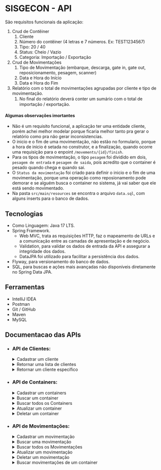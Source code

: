 # SISGECON - API

São requisitos funcionais da aplicação:

1. Crud de Contêiner
    1. Cliente
    2. Número do contêiner (4 letras e 7 números. Ex: TEST1234567)
    3. Tipo: 20 / 40
    4. Status: Cheio / Vazio
    5. Categoria: Importação / Exportação
2. Crud de Movimentações
    1. Tipo de Movimentação (embarque, descarga, gate in, gate out, reposicionamento, pesagem, scanner)
    2. Data e Hora do Início
    3. Data e Hora do Fim
3. Relatório com o total de movimentações agrupadas por cliente e tipo de movimentação.
    1. No ﬁnal do relatório deverá conter um sumário com o total de importação /
       exportação.

#### Algumas observações imortantes

- Não é um requisito funcional, a aplicação ter uma entidade cliente, porém achei melhor modelar porque ficaria melhor
  tanto pra gerar o relatório como pra não gerar inconsistencias.
- O inicio e o fim de uma movimentação, não estão no formulario, porque a hora de inicio é setada no construtor, e a
  finalização, quando ocorre uma requisição para o enpoint `/movements/{id}/finish`.
- Para os tipos de movimentação, o tipo `pesagem` foi dividido em dois, `pesagem de entrada` e `pesagem de saida`, pois
  acredito que o container é pesado quando chega e quando sai.
- O `Status da movimentação` foi criado para definir o inicio e o fim de uma movimentação, porque uma operação como
  reposionamento pode demorar e se alguém busca o container no sistema, já vai saber que ele está sendo movimentado.
- Na pasta `src/main/resources` se encontra o arquivo `data.sql`, com alguns inserts para o banco de dados.

## Tecnologias

- Como Linguagem: Java 17 LTS.
- Spring Framework.
    - Web MVC, trata as requisições HTTP, faz o mapeamento de URLs e a comunicação entre as camadas de apresentação e de
      negócio.
    - Validation, para validar os dados de entrada da API e assegurar a integridade dos dados.
    - DataJPA foi utilizado para facilitar a persistência dos dados.
- Flyway, para versionamento do banco de dados.
- SQL, para buscas e ações mais avançadas não disponíveis diretamente no Spring Data JPA.

## Ferramentas

- IntelliJ IDEA
- Postman
- Git / GitHub
- Maven
- MySQL

## Documentacao das APIs

- ### API de Clientes:

  <details>
    <summary>Cadastrar um cliente</summary>

    - POST: http://localhost:8080/clients/
        - Request:
          ```bash
            curl -X POST 'localhost:8080/clients' \
              -H 'Content-Type: application/json' \
              --data '{
                  "name": "Benjamin e Jorge Telecom Ltda",
                  "cnpj":"73246032000145"
              }'
          ```
        - Response 201:
          ```json
            {
              "id":7,
              "name":"Benjamin e Jorge Telecom Ltda",
              "cnpj":"73246032000145"
            }
          ```
        - Response 400:
          ```json
            {
              "status": 400,
              "message": "ocorreu um ou mais erros de validação",
              "timestamp": "2023-09-15T04:28:42.950076350Z",
              "path": "/clients",
              "invalidParams": [
                {
                  "field": "cnpj",
                  "message": "este cnpj ja existe"
                }
              ]
            }
          ```
  </details>

  <details>
    <summary>Retornar uma lista de clientes</summary>

    - GET: http://localhost:8080/clients
        - Request:
          ```bash
            curl -X GET 'localhost:8080/clients'
          ```
        - Response 200:
          ```json
            [
              {
                "id": 1,
                "name": "Daniel e Heitor Telecomunicações ME",
                "cnpj": "71089937000123"
              },
              {
                "id": 2,
                "name": "Caleb e Rayssa Adega ME",
                "cnpj": "95550187000103"
              }
            ]
          ```
  </details>

  <details>  
   <summary>Retornar um cliente específico</summary>

    - GET: http://localhost:8080/clients/{id} *(id do cliente buscado)*
        - Request:
          ```bash
            curl -X GET 'localhost:8080/clients/2'
          ```
        - Response 200:
          ```json
            {
              "id": 2,
              "name": "Caleb e Rayssa Adega ME",
              "cnpj": "95550187000103"
            }
          ```
        - Response 404:
          ```json
            {
              "status": 404,
              "message": "Cliente não encontrado, id:120",
              "timestamp": "2023-09-15T04:47:01.492363298Z",
              "path": "/clients/120"
            }
          ```
  </details>    

- ### API de Containers:

  <details>
   <summary>Cadastrar um containers</summary>

    - POST: http://localhost:8080/containers
        - Request:
          ```bash
            curl -X POST 'localhost:8080/containers' \
            -H 'Content-Type: application/json' \
            --data '{
                "number": "ACCU7577588",
                "containerType": "FORTY",
                "containerStatus": "FULL",
                "containerCategory": "IMPORT",
                "clientId": 2
            }'
          ```
        - Response 201:
          ```json
            {
              "id": 25,
              "number": "ACCU7577588",
              "containerType": "FORTY",
              "containerStatus": "FULL",
              "containerCategory": "IMPORT",
              "client": {
                "id": 2,
                "name": "Caleb e Rayssa Adega ME",
                "cnpj": "95550187000103"
              }
            }
          ```
        - Response 400:
          ```json
            {
              "status": 400,
              "message": "ocorreu um ou mais erros de validação",
              "timestamp": "2023-09-15T05:04:18.856523312Z",
              "path": "/containers",
              "invalidParams": [
                {
                    "field": "clientId",
                    "message": "não deve ser nulo"
                },
                {
                    "field": "containerType",
                    "message": "não deve ser nulo"
                },
                {
                    "field": "number",
                    "message": "deve corresponder ao padrão (ABCU1234567)"
                },
                {
                    "field": "number",
                    "message": "não deve estar em branco"
                },
                {
                    "field": "containerStatus",
                    "message": "não deve ser nulo"
                },
                {
                    "field": "containerCategory",
                    "message": "não deve ser nulo"
                }
              ]
            }
          ```
        - Response 404:
          ```json
            {
              "status": 404,
              "message": "Cliente não encontrado, id:200",
              "timestamp": "2023-09-15T05:10:34.289908583Z",
              "path": "/containers"
            }
          ```

  </details>

  <details>
    <summary>Buscar um container</summary>

    - GET: http://localhost:8080/containers/{id} *(id do endereço buscado)*
        - Request:
          ```bash
            curl -X GET 'localhost:8080/containers/1'
          ```
        - Response 200:
          ```json
            {
              "id": 1,
              "number": "TEMU7531669",
              "containerType": "TWENTY",
              "containerStatus": "EMPTY",
              "containerCategory": "IMPORT",
              "client": {
                "id": 2,
                "name": "Caleb e Rayssa Adega ME",
                "cnpj": "95550187000103"
              }
            }
          ```
        - Response 404:
          ```json
            {
              "status": 404,
              "message": "Container não encontrado, id:200",
              "timestamp": "2023-09-15T05:17:35.482749691Z",
              "path": "/containers/200"
            }
          ```
  </details>

  <details>
    <summary>Buscar todos os Containers</summary>

    - GET: http://localhost:8080/ccontainers?page={page}&size={size} *com paginação de tamanho opcional*
        - Request:
          ```bash
            curl -X GET 'localhost:8080/containerspage=1&size=5'
          ```
        - Response 200:
          ```json
          {
            "content": [
                {
                  "id": 1,
                  "number": "TEMU7531669",
                  "containerType": "TWENTY",
                  "containerStatus": "EMPTY",
                  "containerCategory": "IMPORT",
                  "client": {
                    "id": 2,
                    "name": "Caleb e Rayssa Adega ME",
                    "cnpj": "95550187000103"
                  }
                },
                {
                  "id": 2,
                  "number": "CAXU4568524",
                  "containerType": "FORTY",
                  "containerStatus": "EMPTY",
                  "containerCategory": "EXPORT",
                  "client": {
                    "id": 1,
                    "name": "Daniel e Heitor Telecomunicações ME",
                    "cnpj": "71089937000123"
                  }
                }
              ],
              "pageable": {
                "pageNumber": 0,
                "pageSize": 2,
                "sort": {
                  "sorted": false,
                  "unsorted": true,
                  "empty": true
                },
                "offset": 0,
                "paged": true,
                "unpaged": false
              },
              "totalPages": 13,
              "totalElements": 26,
              "last": false,
              "first": true,
              "size": 2,
              "number": 0,
              "sort": {
                "sorted": false,
                "unsorted": true,
                "empty": true
              },
              "numberOfElements": 2,
              "empty": false
            }
          ```
  </details>  

  <details>
    <summary>Atualizar um container</summary>

    - PUT: http://localhost:8080/containers/{id} *(id do container a ser atualizado)*
        - Request:
          ```bash
            curl -X PUT 'localhost:8080/containers/1' \
            -H 'Content-Type: application/json' \
            --data '{
              "number": "TEMU7531669",
              "containerType": "TWENTY",
              "containerStatus": "EMPTY",
              "containerCategory": "IMPORT"
            }'
          ```
        - Response 200:
          ```json        
            {
              "id": 1,
              "number": "TEMU7531669",
              "containerType": "TWENTY",
              "containerStatus": "EMPTY",
              "containerCategory": "IMPORT",
              "client": {
                "id": 2,
                "name": "Caleb e Rayssa Adega ME",
                "cnpj": "95550187000103"
              }
            }
          ```
        - Response 404:
          ```json
            {
              "status": 404,
              "message": "Container não encontrado, id:300",
              "timestamp": "2023-09-15T05:21:00.526648495Z",
              "path": "/containers/300"
            }
          ```
  </details>

  <details>
    <summary>Deletar um container</summary>

    - DELETE: http://localhost:8080/containers/{id} *(id do container a ser deletado)*
        - Request:
          ```bash
            curl -X DELETE 'localhost:8080/containers/1'
          ```
        - Response 204:
          ```json
            {}
          ```
        - Response 404:
          ```json
            {
              "status": 404,
              "message": "Violação de integridade da base",
              "timestamp": "2023-09-15T05:31:48.021555407Z",
              "path": "/containers/3"
            }
          ```      
  </details>  

- ### API de Movimentações:

  <details>
    <summary>Cadastrar um movimentação</summary>

    - POST: http://localhost:8080/movements/
        - Request:
          ```bash
            curl -X POST 'localhost:8080/movements' \
            -H 'Content-Type: application/json' \
            --data '{
              "movementType": "GATE_IN",
              "containerId": 15
            }'
          ```
        - Response 201:
          ```json
          {
            "id": 192,
            "movementType": "GATE_IN",
            "initialDate": "2023-09-15T02:42:38.370812847",
            "finishDate": null,
            "movementStatus": "IN_PROGRESS",
            "containerNumber": "ASQU1478963",
            "containerType": "TWENTY",
            "containerStatus": "FULL",
            "containerCategory": "EXPORT",
            "clientName": "Vitor e Regina Financeira ME"
          }
          ```
        - Response 400
          ```json
            {
              "status": 400,
              "message": "ocorreu um ou mais erros de validação",
              "timestamp": "2023-09-15T05:47:00.537266568Z",
              "path": "/movements",
              "invalidParams": [
                {
                    "field": "containerId",
                    "message": "não deve ser nulo"
                },
                {
                    "field": "movementType",
                    "message": "não deve ser nulo"
                }
              ]
            }
          ```
  </details>
  <details>
    <summary>Buscar uma movimentação</summary>

    - GET: http://localhost:8080/movements/{id} *(id da movimentação buscado)*
        - Request
          ```bash
            curl -X GET 'localhost:8080/movements/3'
          ```
        - Response 200
          ```json
            {
              "id": 3,
              "movementType": "GATE_IN",
              "initialDate": "2023-09-12T20:37:58",
              "finishDate": "2023-09-12T20:37:58",
              "movementStatus": "FINISHED",
              "containerNumber": "TEMU9871236",
              "containerType": "TWENTY",
              "containerStatus": "FULL",
              "containerCategory": "IMPORT",
              "clientName": "César e Pedro Henrique Casa Noturna Ltda"
            }
          ```
        - Response 404
          ```json
            {
              "status": 404,
              "message": "Container não encontrado, id:300",
              "timestamp": "2023-09-15T05:51:45.656093892Z",
              "path": "/movements/300"
            }
          ```
  </details>
  <details>
    <summary>Buscar todos os Movimentações</summary>

    - GET: http://localhost:8080/movements?page={page}&size={size} *com paginação de tamando opcional*
        - Request:
          ```bash
            curl -X GET 'localhost:8080/movements?page=1&size=6'
          ```
        - Response 200
          ```json
            {
              "content": [
                {
                  "id": 1,
                  "movementType": "GATE_IN",
                  "initialDate": "2023-09-12T20:37:58",
                  "finishDate": "2023-09-12T20:37:58",
                  "movementStatus": "FINISHED",
                  "containerNumber": "TEMU7531669",
                  "containerType": "TWENTY",
                  "containerStatus": "EMPTY",
                  "containerCategory": "IMPORT",
                  "clientName": "Caleb e Rayssa Adega ME"
                },
                {
                  "id": 3,
                  "movementType": "GATE_IN",
                  "initialDate": "2023-09-12T20:37:58",
                  "finishDate": "2023-09-12T20:37:58",
                  "movementStatus": "FINISHED",
                  "containerNumber": "TEMU9871236",
                  "containerType": "TWENTY",
                  "containerStatus": "FULL",
                  "containerCategory": "IMPORT",
                  "clientName": "César e Pedro Henrique Casa Noturna Ltda"
                }
              ],
              "pageable": {
                "pageNumber": 0,
                "pageSize": 2,
                "sort": {
                  "sorted": false,
                  "unsorted": true,
                  "empty": true
                },
                "offset": 0,
                "paged": true,
                "unpaged": false
              },
              "totalPages": 95,
              "totalElements": 190,
              "last": false,
              "first": true,
              "size": 2,
              "number": 0,
              "sort": {
                "sorted": false,
                "unsorted": true,
                "empty": true
              },
              "numberOfElements": 2,
              "empty": false
            }
          ```
  </details>
  <details>
    <summary>Atualizar um movimentação</summary>

    - PUT: http://localhost:8080/movements/{id} *(id da movimentação a ser atualizado)*
        - Request:
          ```bash
            curl -X PUT 'localhost:8080/movements/192/finish' \
            -H 'Content-Type: application/json' \
            --data ''
          ```
        - Response 200:
          ```json
            {
              "id": 192,
              "movementType": "GATE_IN",
              "initialDate": "2023-09-15T02:42:38",
              "finishDate": "2023-09-15T02:55:55.648013882",
              "movementStatus": "FINISHED",
              "containerNumber": "ASQU1478963",
              "containerType": "TWENTY",
              "containerStatus": "FULL",
              "containerCategory": "EXPORT",
              "clientName": "Vitor e Regina Financeira ME"
            }
          ```
        - Response 404
          ```json
            {
              "status": 404,
              "message": "Container não encontrado, id:392",
              "timestamp": "2023-09-15T05:56:45.346566111Z",
              "path": "/movements/392/finish"
            }
          ```
  </details>
  <details>
    <summary>Deletar um movimentação</summary>

    - DELETE: http://localhost:8080/movements/{id} *(id da movimentação a ser deletado)*
        - Exemplo de requisição:
          ```bash
            curl -X DELETE 'localhost:8080/movements/1'
          ```
        - Exemplo de retorno em caso de sucesso:
          ```json
            {}
          ```
        - Response 404
          ```json
            {
              "status": 404,
              "message": "Movimentação não encontrada, id:2",
              "timestamp": "2023-09-15T06:00:17.613353786Z",
              "path": "/movements/2"
            }
          ```
  </details>
  <details>
    <summary>Buscar movimentações de um container</summary>

    - POST: http://localhost:8080/containers/{number}/movements *(number do container a ser buscado)*
        - Request:
          ```bash
            curl -X POST 'localhost:8080/containers/TGBU9873214/movements' \
            -H 'Content-Type: application/json' \
            --data ''
          ```
        - Response 201:
          ```json
            {
              "id": 21,
              "number": "TGBU9873214",
              "containerType": "TWENTY",
              "containerStatus": "FULL",
              "containerCategory": "EXPORT",
              "movements": [
                {
                  "id": 21,
                  "movementType": "GATE_IN",
                  "initialDate": "2023-09-12T20:37:58",
                  "finishDate": "2023-09-12T20:37:58",
                  "movementStatus": "FINISHED"
                },
                {
                  "id": 42,
                  "movementType": "GATE_OUT",
                  "initialDate": "2023-10-12T15:27:58",
                  "finishDate": "2023-10-12T19:45:58",
                  "movementStatus": "FINISHED"
                },
                {
                  "id": 63,
                  "movementType": "REPOSITIONING",
                  "initialDate": "2023-10-12T15:27:58",
                  "finishDate": "2023-10-12T19:45:58",
                  "movementStatus": "FINISHED"
                },
                {
                  "id": 84,
                  "movementType": "IN_WEIGHING",
                  "initialDate": "2023-09-12T20:37:58",
                  "finishDate": "2023-09-12T21:45:58",
                  "movementStatus": "FINISHED"
                },
                {
                  "id": 105,
                  "movementType": "OUT_WEIGHING",
                  "initialDate": "2023-09-13T09:37:58",
                  "finishDate": "2023-09-13T10:45:58",
                  "movementStatus": "FINISHED"
                },
                {
                  "id": 126,
                  "movementType": "SCANNER",
                  "initialDate": "2023-10-12T11:27:58",
                  "finishDate": "2023-10-12T11:45:58",
                  "movementStatus": "FINISHED"
                },
                {
                  "id": 147,
                  "movementType": "LOADING",
                  "initialDate": "2023-10-12T15:27:58",
                  "finishDate": "2023-10-12T19:45:58",
                  "movementStatus": "FINISHED"
                },
                {
                  "id": 168,
                  "movementType": "SHIPPING",
                  "initialDate": "2023-10-12T15:27:58",
                  "finishDate": "2023-10-12T19:45:58",
                  "movementStatus": "FINISHED"
                },
                {
                  "id": 189,
                  "movementType": "UNLOAD",
                  "initialDate": "2023-10-12T15:27:58",
                  "finishDate": "2023-10-12T19:45:58",
                  "movementStatus": "FINISHED"
                }
              ]
            }
          ```
        - Response 400
          ```json
           {
              "status": 404,
              "message": "Container não encontrado, number:TGBU6663214",
              "timestamp": "2023-09-15T06:13:11.556314911Z",
              "path": "/containers/TGBU6663214/movements"
            }
          ```
  </details>
